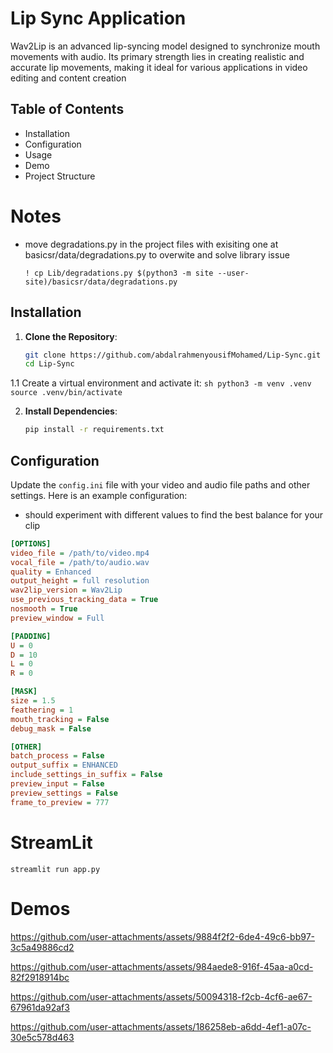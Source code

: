 
# Lip Sync Application

Wav2Lip is an advanced lip-syncing model designed to synchronize mouth movements with audio. Its primary strength lies in creating realistic and accurate lip movements, making it ideal for various applications in video editing and content creation

## Table of Contents

- Installation
- Configuration
- Usage
- Demo
- Project Structure

# Notes
- move degradations.py in the project files with exisiting one at basicsr/data/degradations.py to overwite and solve library issue

  ``` ! cp Lib/degradations.py $(python3 -m site --user-site)/basicsr/data/degradations.py ```

## Installation

1. **Clone the Repository**:
    ```bash
    git clone https://github.com/abdalrahmenyousifMohamed/Lip-Sync.git
    cd Lip-Sync
    ```

1.1 Create a virtual environment and activate it:
    ```sh
    python3 -m venv .venv
    source .venv/bin/activate
    ```
    
2. **Install Dependencies**:
    ```bash
    pip install -r requirements.txt
    ```

## Configuration

Update the `config.ini` file with your video and audio file paths and other settings. Here is an example configuration:

-   should experiment with different values to find the best balance for your clip
```ini
[OPTIONS]
video_file = /path/to/video.mp4
vocal_file = /path/to/audio.wav
quality = Enhanced
output_height = full resolution
wav2lip_version = Wav2Lip
use_previous_tracking_data = True
nosmooth = True
preview_window = Full

[PADDING]
U = 0
D = 10
L = 0
R = 0

[MASK]
size = 1.5
feathering = 1
mouth_tracking = False
debug_mask = False

[OTHER]
batch_process = False
output_suffix = ENHANCED
include_settings_in_suffix = False
preview_input = False
preview_settings = False
frame_to_preview = 777
```

# StreamLit
  ```streamlit run app.py```

# Demos


https://github.com/user-attachments/assets/9884f2f2-6de4-49c6-bb97-3c5a49886cd2




https://github.com/user-attachments/assets/984aede8-916f-45aa-a0cd-82f2918914bc




https://github.com/user-attachments/assets/50094318-f2cb-4cf6-ae67-67961da92af3


https://github.com/user-attachments/assets/186258eb-a6dd-4ef1-a07c-30e5c578d463


